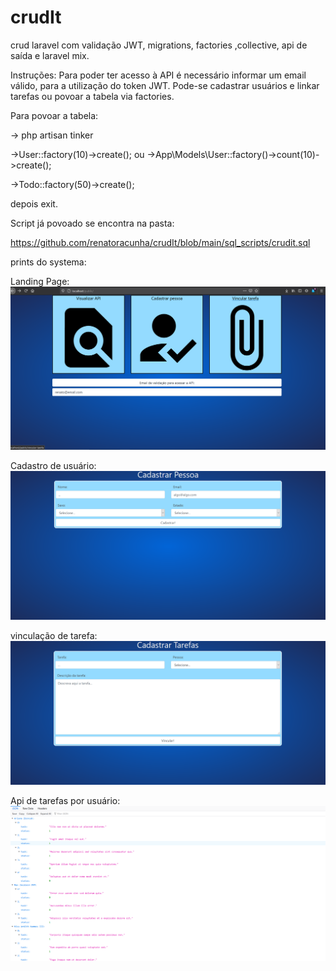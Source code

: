 # crudIt
 crud laravel com validação JWT, migrations, factories ,collective, api de saída e laravel mix.
 
 Instruções:
    Para poder ter acesso à API é necessário informar um email válido, para a utilização do token JWT.
    Pode-se cadastrar usuários e linkar tarefas ou povoar a tabela via factories.
    
Para povoar a tabela:

-> php artisan tinker

->User::factory(10)->create();
ou
->App\Models\User::factory()->count(10)->create();

->Todo::factory(50)->create();

depois exit.

Script já povoado se encontra na pasta:

https://github.com/renatoracunha/crudIt/blob/main/sql_scripts/crudit.sql

prints do systema:

Landing Page:
![alt text](https://github.com/renatoracunha/crudIt/blob/main/system_prints/home.png?raw=true)

Cadastro de usuário:
![alt text](https://github.com/renatoracunha/crudIt/blob/main/system_prints/cadastro.png?raw=true)

vinculação de tarefa:
![alt text](https://github.com/renatoracunha/crudIt/blob/main/system_prints/vinculo.png?raw=true)

Api de tarefas por usuário:
![alt text](https://github.com/renatoracunha/crudIt/blob/main/system_prints/api.png?raw=true)
